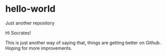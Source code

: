 hello-world
===========

Just another repository

Hi Socrates!

This is just another way of saying that, things are 
getting better on Github. Hoping for more improvements.

